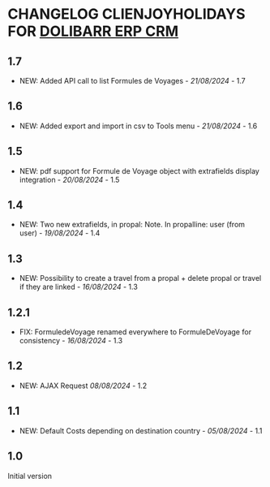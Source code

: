 # CHANGELOG CLIENJOYHOLIDAYS FOR [DOLIBARR ERP CRM](https://www.dolibarr.org)

## 1.7
- NEW: Added API call to list Formules de Voyages - *21/08/2024* - 1.7

## 1.6
- NEW: Added export and import in csv to Tools menu - *21/08/2024* - 1.6

## 1.5
- NEW: pdf support for Formule de Voyage object with extrafields display integration - *20/08/2024* - 1.5

## 1.4
- NEW: Two new extrafields, in propal: Note. In propalline: user (from user) - *19/08/2024* - 1.4

## 1.3
- NEW: Possibility to create a travel from a propal + delete propal or travel if they are linked - *16/08/2024* - 1.3

## 1.2.1
- FIX: FormuledeVoyage renamed everywhere to FormuleDeVoyage for consistency - *16/08/2024* - 1.3

## 1.2
- NEW: AJAX Request *08/08/2024* - 1.2

## 1.1
- NEW: Default Costs depending on destination country - *05/08/2024* - 1.1

## 1.0
Initial version


